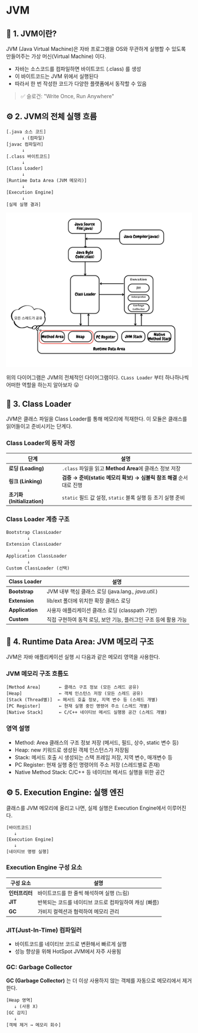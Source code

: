 # JVM
## 🧠 1. JVM이란?
JVM (Java Virtual Machine)은 자바 프로그램을 OS와 무관하게 실행할 수 있도록 만들어주는 가상 머신(Virtual Machine) 이다.
- 자바는 소스코드를 컴파일하면 바이트코드 (.class) 를 생성
- 이 바이트코드는 JVM 위에서 실행된다
- 따라서 한 번 작성한 코드가 다양한 플랫폼에서 동작할 수 있음
> ✅ 슬로건: "Write Once, Run Anywhere"

## ⚙️ 2. JVM의 전체 실행 흐름
```
[.java 소스 코드]
      ↓ (컴파일)
[javac 컴파일러]
      ↓
[.class 바이트코드]
      ↓
[Class Loader]
      ↓
[Runtime Data Area (JVM 메모리)]
      ↓
[Execution Engine]
      ↓
[실제 실행 결과]

```

![JVM 구조](/assets/img/JVM%20구조.png)

위의 다이어그램은 JVM의 전체적인 다이어그램이다.
`CLass Loader` 부터 하나하나씩 어떠한 역할을 하는지 알아보자 😛

## 📠 3. Class Loader
JVM은 클래스 파일을 Class Loader를 통해 메모리에 적재한다. 이 모듈은 클래스를 읽어들이고 준비시키는 단계다.

### Class Loader의 동작 과정

| 단계               | 설명                                                                 |
|--------------------|----------------------------------------------------------------------|
| **로딩 (Loading)** | `.class` 파일을 읽고 **Method Area**에 클래스 정보 저장              |
| **링크 (Linking)** | **검증 → 준비(static 메모리 확보) → 심볼릭 참조 해결** 순서대로 진행 |
| **초기화 (Initialization)** | `static` 필드 값 설정, `static` 블록 실행 등 초기 실행 준비 |

### Class Loader 계층 구조
```
Bootstrap ClassLoader
        ↓
Extension ClassLoader
        ↓
Application ClassLoader
        ↓
Custom ClassLoader (선택)

```

| Class Loader       | 설명                                                                 |
|--------------------|----------------------------------------------------------------------|
| **Bootstrap** | JVM 내부 핵심 클래스 로딩 (java.lang.*, java.util.*)            |
| **Extension** | lib/ext 폴더에 위치한 확장 클래스 로딩 |
| **Application** | 사용자 애플리케이션 클래스 로딩 (classpath 기반) |
| **Custom** | 직접 구현하여 동적 로딩, 보안 기능, 플러그인 구조 등에 활용 가능 |

## 🧩 4. Runtime Data Area: JVM 메모리 구조
JVM은 자바 애플리케이션 실행 시 다음과 같은 메모리 영역을 사용한다.

### JVM 메모리 구조 흐름도
```
[Method Area]       ← 클래스 구조 정보 (모든 스레드 공유)
[Heap]              ← 객체 인스턴스 저장 (모든 스레드 공유)
[Stack (Thread별)]  ← 메서드 호출 정보, 지역 변수 등 (스레드 개별)
[PC Register]       ← 현재 실행 중인 명령어 주소 (스레드 개별)
[Native Stack]      ← C/C++ 네이티브 메서드 실행용 공간 (스레드 개별)
```

### 영역	설명
- Method: Area	클래스의 구조 정보 저장 (메서드, 필드, 상수, static 변수 등)
- Heap:	new 키워드로 생성된 객체 인스턴스가 저장됨
- Stack:	메서드 호출 시 생성되는 스택 프레임 저장, 지역 변수, 매개변수 등
- PC Register:	현재 실행 중인 명령어의 주소 저장 (스레드별로 존재)
- Native Method Stack:	C/C++ 등 네이티브 메서드 실행을 위한 공간

## ⚙️ 5. Execution Engine: 실행 엔진
클래스를 JVM 메모리에 올리고 나면, 실제 실행은 Execution Engine에서 이루어진다.
```
[바이트코드] 
   ↓
[Execution Engine]
   ↓
[네이티브 명령 실행]
```

### Execution Engine 구성 요소

| 구성 요소       | 설명                                                                 |
|--------------------|----------------------------------------------------------------------|
| **인터프리터** | 바이트코드를 한 줄씩 해석하며 실행 (느림)           |
| **JIT** | 반복되는 코드를 네이티브 코드로 컴파일하여 캐싱 (빠름) |
| **GC** | 가비지 컬렉션과 협력하여 메모리 관리 |

### JIT(Just-In-Time) 컴파일러
- 바이트코드를 네이티브 코드로 변환해서 빠르게 실행
- 성능 향상을 위해 HotSpot JVM에서 자주 사용됨

### GC: Garbage Collector
**GC (Garbage Collector)** 는 더 이상 사용하지 않는 객체를 자동으로 메모리에서 제거한다.
```
[Heap 영역]
   ↓ (사용 X)
[GC 감지]
   ↓
[객체 제거 → 메모리 회수]

```



